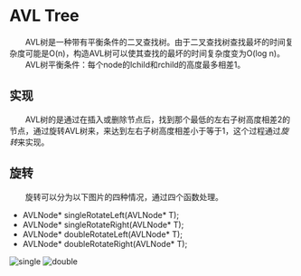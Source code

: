 # AVL Tree
&emsp;&emsp;AVL树是一种带有平衡条件的二叉查找树。由于二叉查找树查找最坏的时间复杂度可能是O(n)，构造AVL树可以使其查找的最坏的时间复杂度变为O(log n)。<br>
&emsp;&emsp;AVL树平衡条件：每个node的lchild和rchild的高度最多相差1。

## 实现
&emsp;&emsp;AVL树的是通过在插入或删除节点后，找到那个最低的左右子树高度相差2的节点，通过旋转AVL树来，来达到左右子树高度相差小于等于1，这个过程通过*旋转*来实现。

## 旋转
&emsp;&emsp;旋转可以分为以下图片的四种情况，通过四个函数处理。
- AVLNode* singleRotateLeft(AVLNode* T);
- AVLNode* singleRotateRight(AVLNode* T);
- AVLNode* doubleRotateLeft(AVLNode* T);
- AVLNode* doubleRotateRight(AVLNode* T);

![single](https://github.com/HazelW233/Algorithm/Tree/AVLTree/single.png)
![double](https://github.com/HazwlW233/Algorithm/Tree/AVLTree/double.png )
